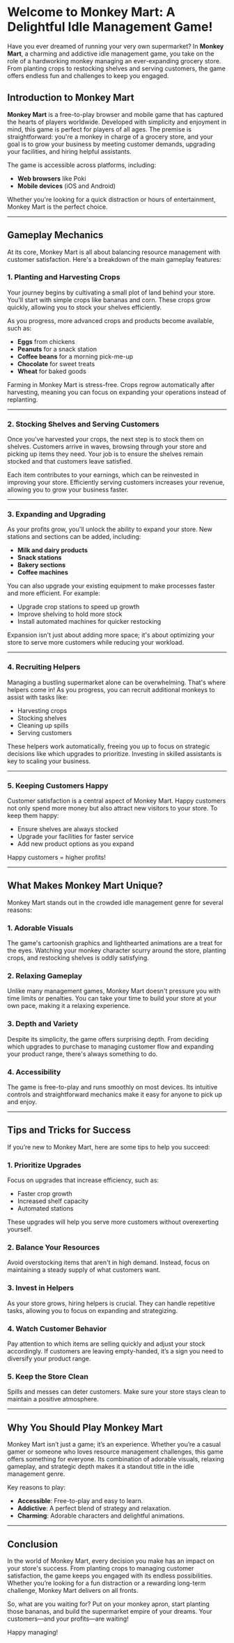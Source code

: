 # Welcome to **Monkey Mart**: A Delightful Idle Management Game!

Have you ever dreamed of running your very own supermarket? In **Monkey Mart**, a charming and addictive idle management game, you take on the role of a hardworking monkey managing an ever-expanding grocery store. From planting crops to restocking shelves and serving customers, the game offers endless fun and challenges to keep you engaged.

## **Introduction to Monkey Mart**

**Monkey Mart** is a free-to-play browser and mobile game that has captured the hearts of players worldwide. Developed with simplicity and enjoyment in mind, this game is perfect for players of all ages. The premise is straightforward: you're a monkey in charge of a grocery store, and your goal is to grow your business by meeting customer demands, upgrading your facilities, and hiring helpful assistants.

The game is accessible across platforms, including:
- **Web browsers** like Poki
- **Mobile devices** (iOS and Android)

Whether you're looking for a quick distraction or hours of entertainment, Monkey Mart is the perfect choice.

---

## **Gameplay Mechanics**

At its core, Monkey Mart is all about balancing resource management with customer satisfaction. Here's a breakdown of the main gameplay features:

### **1. Planting and Harvesting Crops**
Your journey begins by cultivating a small plot of land behind your store. You'll start with simple crops like bananas and corn. These crops grow quickly, allowing you to stock your shelves efficiently.

As you progress, more advanced crops and products become available, such as:
- **Eggs** from chickens
- **Peanuts** for a snack station
- **Coffee beans** for a morning pick-me-up
- **Chocolate** for sweet treats
- **Wheat** for baked goods

Farming in Monkey Mart is stress-free. Crops regrow automatically after harvesting, meaning you can focus on expanding your operations instead of replanting.

---

### **2. Stocking Shelves and Serving Customers**
Once you've harvested your crops, the next step is to stock them on shelves. Customers arrive in waves, browsing through your store and picking up items they need. Your job is to ensure the shelves remain stocked and that customers leave satisfied.

Each item contributes to your earnings, which can be reinvested in improving your store. Efficiently serving customers increases your revenue, allowing you to grow your business faster.

---

### **3. Expanding and Upgrading**
As your profits grow, you'll unlock the ability to expand your store. New stations and sections can be added, including:
- **Milk and dairy products**
- **Snack stations**
- **Bakery sections**
- **Coffee machines**

You can also upgrade your existing equipment to make processes faster and more efficient. For example:
- Upgrade crop stations to speed up growth
- Improve shelving to hold more stock
- Install automated machines for quicker restocking

Expansion isn't just about adding more space; it's about optimizing your store to serve more customers while reducing your workload.

---

### **4. Recruiting Helpers**
Managing a bustling supermarket alone can be overwhelming. That's where helpers come in! As you progress, you can recruit additional monkeys to assist with tasks like:
- Harvesting crops
- Stocking shelves
- Cleaning up spills
- Serving customers

These helpers work automatically, freeing you up to focus on strategic decisions like which upgrades to prioritize. Investing in skilled assistants is key to scaling your business.

---

### **5. Keeping Customers Happy**
Customer satisfaction is a central aspect of Monkey Mart. Happy customers not only spend more money but also attract new visitors to your store. To keep them happy:
- Ensure shelves are always stocked
- Upgrade your facilities for faster service
- Add new product options as you expand

Happy customers = higher profits!

---

## **What Makes Monkey Mart Unique?**

Monkey Mart stands out in the crowded idle management genre for several reasons:

### **1. Adorable Visuals**
The game's cartoonish graphics and lighthearted animations are a treat for the eyes. Watching your monkey character scurry around the store, planting crops, and restocking shelves is oddly satisfying.

### **2. Relaxing Gameplay**
Unlike many management games, Monkey Mart doesn't pressure you with time limits or penalties. You can take your time to build your store at your own pace, making it a relaxing experience.

### **3. Depth and Variety**
Despite its simplicity, the game offers surprising depth. From deciding which upgrades to purchase to managing customer flow and expanding your product range, there's always something to do.

### **4. Accessibility**
The game is free-to-play and runs smoothly on most devices. Its intuitive controls and straightforward mechanics make it easy for anyone to pick up and enjoy.

---

## **Tips and Tricks for Success**

If you’re new to Monkey Mart, here are some tips to help you succeed:

### **1. Prioritize Upgrades**
Focus on upgrades that increase efficiency, such as:
- Faster crop growth
- Increased shelf capacity
- Automated stations

These upgrades will help you serve more customers without overexerting yourself.

### **2. Balance Your Resources**
Avoid overstocking items that aren't in high demand. Instead, focus on maintaining a steady supply of what customers want.

### **3. Invest in Helpers**
As your store grows, hiring helpers is crucial. They can handle repetitive tasks, allowing you to focus on expanding and strategizing.

### **4. Watch Customer Behavior**
Pay attention to which items are selling quickly and adjust your stock accordingly. If customers are leaving empty-handed, it’s a sign you need to diversify your product range.

### **5. Keep the Store Clean**
Spills and messes can deter customers. Make sure your store stays clean to maintain a positive atmosphere.

---

## **Why You Should Play Monkey Mart**

Monkey Mart isn’t just a game; it’s an experience. Whether you’re a casual gamer or someone who loves resource management challenges, this game offers something for everyone. Its combination of adorable visuals, relaxing gameplay, and strategic depth makes it a standout title in the idle management genre.

Key reasons to play:
- **Accessible**: Free-to-play and easy to learn.
- **Addictive**: A perfect blend of strategy and relaxation.
- **Charming**: Adorable characters and delightful animations.

---

## **Conclusion**

In the world of Monkey Mart, every decision you make has an impact on your store's success. From planting crops to managing customer satisfaction, the game keeps you engaged with its endless possibilities. Whether you’re looking for a fun distraction or a rewarding long-term challenge, Monkey Mart delivers on all fronts.

So, what are you waiting for? Put on your monkey apron, start planting those bananas, and build the supermarket empire of your dreams. Your customers—and your profits—are waiting!

Happy managing!
